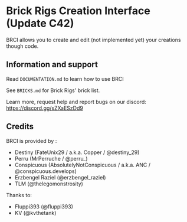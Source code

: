 # Brick Rigs Creation Interface (Update C42)

BRCI allows you to create and edit (not implemented yet) your creations though code.


## Information and support


Read `DOCUMENTATION.md` to learn how to use BRCI

See `BRICKS.md` for Brick Rigs' brick list.

Learn more, request help and report bugs on our discord: https://discord.gg/sZXaESzDd9


## Credits 

BRCI is provided by :
- Destiny (FateUnix29 / a.k.a. Copper / @destiny_29)
- Perru (MrPerruche / @perru_)
- Conspicuous (AbsolutelyNotConspicuous / a.k.a. ANC / @conspicuous.develops)
- Erzbengel Raziel (@erzbengel_raziel)
- TLM (@thelegomonstrosity)

Thanks to:
- Fluppi393 (@fluppi393)
- KV (@kvthetank)